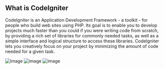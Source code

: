 ## What is CodeIgniter

CodeIgniter is an Application Development Framework - a toolkit - for people
who build web sites using PHP. Its goal is to enable you to develop projects
much faster than you could if you were writing code from scratch, by providing
a rich set of libraries for commonly needed tasks, as well as a simple
interface and logical structure to access these libraries. CodeIgniter lets
you creatively focus on your project by minimizing the amount of code needed
for a given task.

![image](https://github.com/praneetha28-ai/Mini-blog-CI/assets/76510979/7057bfea-dc4d-4c79-8acd-906b803df726)
![image](https://github.com/praneetha28-ai/Mini-blog-CI/assets/76510979/42cadf66-5492-452b-95b7-becd856b37e8)
![image](https://github.com/praneetha28-ai/Mini-blog-CI/assets/76510979/15d41643-c94a-40ea-bf74-96b60a1f6cff)
